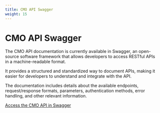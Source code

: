 ```yaml
---
title: CMO API Swagger
weight: 15
---
```


# CMO API Swagger

The CMO API documentation is currently available in Swagger, an open-source software framework that allows developers to access RESTful APIs in a machine-readable format. 

It provides a structured and standardized way to document APIs, making it easier for developers to understand and integrate with the API. 

The documentation includes details about the available endpoints, request/response formats, parameters, authentication methods, error handling, and other relevant information.

[Access the CMO API in Swagger](https://myiot-d.com/docs/api/cmo-v5.yml)

